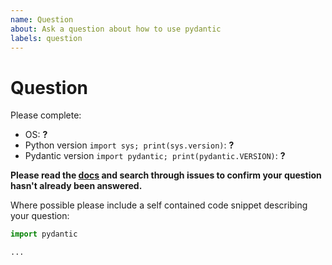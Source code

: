 ```yaml
---
name: Question
about: Ask a question about how to use pydantic
labels: question
---
```


# Question

Please complete:
* OS: **?**
* Python version `import sys; print(sys.version)`: **?**
* Pydantic version `import pydantic; print(pydantic.VERSION)`: **?**

**Please read the [docs](https://pydantic-docs.helpmanual.io/) and search through issues to
confirm your question hasn't already been answered.**

Where possible please include a self contained code snippet describing your question:

```py
import pydantic

...
```
